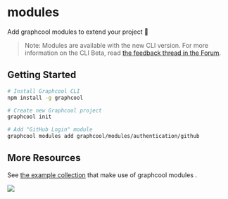 # modules

Add graphcool modules  to extend your project 🎁

> Note: Modules are available with the new CLI version. For more information on the CLI Beta, read [the feedback thread in the Forum](https://www.graph.cool/forum/t/feedback-new-cli-beta/949).

## Getting Started

```sh
# Install Graphcool CLI
npm install -g graphcool

# Create new Graphcool project
graphcool init

# Add "GitHub Login" module
graphcool modules add graphcool/modules/authentication/github
```

## More Resources

See [the example collection](https://github.com/graphcool-examples/graphcool-examples) that make use of graphcool modules .

![](http://i.imgur.com/5RHR6Ku.png)
